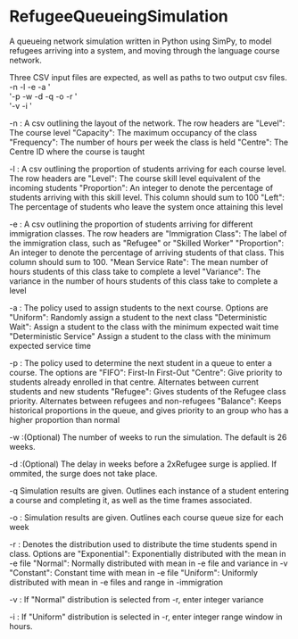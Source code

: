 # RefugeeQueueingSimulation
A queueing network simulation written in Python using SimPy, to model refugees arriving into a system, and moving through the language course network.

Three CSV input files are expected, as well as paths to two output csv files.
-n <network csv> -l <level csv> -e <econ csv> -a <assignment policy> ' \
                  '-p <priority policy> -w <weeks> -d <surge delay> -q <output csv> -o <output weekly queue> -r <probability distribution>' \
                  '-v <variance> -i <range window>'

-n <network csv>:	A csv outlining the layout of the network. The row headers are 
	"Level": The course level 
	"Capacity": The maximum occupancy of the class
	"Frequency": The number of hours per week the class is held
	"Centre": The Centre ID where the course is taught
	
-l <level csv>:		A csv outlining the proportion of students arriving for each course level. The row headers are
	"Level": The course skill level equivalent of the incoming students
	"Proportion": An integer to denote the percentage of students arriving with this skill level. This column should sum to 100
	"Left": The percentage of students who leave the system once attaining this level
	
-e <immigration csv>:		A csv outlining the proportion of students arriving for different immigration classes. The row headers are
	"Immigration Class": The label of the immigration class, such as "Refugee" or "Skilled Worker"
	"Proportion": An integer to denote the percentage of arriving students of that class. This column should sum to 100.
	"Mean Service Rate": The mean number of hours students of this class take to complete a level
	"Variance": The variance in the number of hours students of this class take to complete a level
	
-a <assignment policy>:		The policy used to assign students to the next course. Options are
	"Uniform": Randomly assign a student to the next class
	"Deterministic Wait": Assign a student to the class with the minimum expected wait time
	"Deterministic Service" Assign a student to the class with the minimum expected service time

-p <priority policy>:		The policy used to determine the next student in a queue to enter a course. The options are
	"FIFO": First-In First-Out
	"Centre": Give priority to students already enrolled in that centre. Alternates between current students and new students
	"Refugee": Gives students of the Refugee class priority. Alternates between refugees and non-refugees
	"Balance": Keeps historical proportions in the queue, and gives priority to an group who has a higher proportion than normal
	
-w <weeks>:(Optional)		The number of weeks to run the simulation. The default is 26 weeks.

-d <surge delay>:(Optional) The delay in weeks before a 2xRefugee surge is applied. If ommited, the surge does not take place.

-q <output csv>  			Simulation results are given. Outlines each instance of a student entering a course and completing it, as well as the time frames associated.

-o <output weekly queue>:	Simulation results are given. Outlines each course queue size for each week

-r <probability distribution>: 	Denotes the distribution used to distribute the time students spend in class. Options are
	"Exponential":	Exponentially distributed with the mean in -e file
	"Normal":		Normally distributed with mean in -e file and variance in -v
	"Constant":		Constant time with mean in -e file
	"Uniform":		Uniformly distributed with mean in -e files and range in -immigration
	
-v <variance>:				If "Normal" distribution is selected from -r, enter integer variance
 
-i <range window>: 			If "Uniform" distribution is selected in -r, enter integer range window in hours.	